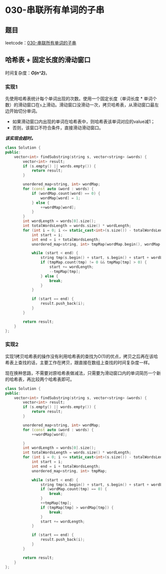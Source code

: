 # 030-串联所有单词的子串

## 题目

leetcode：[030-串联所有单词的子串](https://leetcode-cn.com/problems/substring-with-concatenation-of-all-words/)

## 哈希表 + 固定长度的滑动窗口

时间复杂度：***O(n^2)***。

### 实现1

先使用哈希表统计每个单词出现的次数。使用一个固定长度（单词长度 * 单词个数）的滑动窗口在`s`上滑动。滑动窗口没滑动一次，拷贝哈希表，从滑动窗口最左边开始切分单词。

- 如果滑动窗口内出现的单词在哈希表中，则哈希表该单词对应的value减1；
- 否则，该窗口不符合条件，直接滑动滑动窗口。

***该实现会超时。***

```c++
class Solution {
public:
    vector<int> findSubstring(string s, vector<string> &words) {
        vector<int> result;
        if (s.empty() || words.empty()) {
            return result;
        }

        unordered_map<string, int> wordMap;
        for (const auto &word : words) {
            if (wordMap.count(word) == 0) {
                wordMap[word] = 1;
            } else {
                ++wordMap[word];
            }
        }
        int wordLength = words[0].size();
        int totalWordsLength = words.size() * wordLength;
        for (int i = 0; i <= static_cast<int>(s.size()) - totalWordsLength; ++i) {
            int start = i;
            int end = i + totalWordsLength;
            unordered_map<string, int> tmpMap(wordMap.begin(), wordMap.end());

            while (start < end) {
                string tmp(s.begin() + start, s.begin() + start + wordLength);
                if (tmpMap.count(tmp) != 0 && tmpMap[tmp] > 0) {
                    start += wordLength;
                    --tmpMap[tmp];
                } else {
                    break;
                }
            }

            if (start == end) {
                result.push_back(i);
            }
        }

        return result;
    }
};
```

### 实现2

实现1拷贝哈希表的操作没有利用哈希表的查找为O(1)的优点，拷贝之后再在该哈希表上查找的话，主要工作在拷贝，跟直接在数组上查找的时间复杂度一样。

现在换种思路，不需要对原哈希表做减法，只需要为滑动窗口内的单词简历一个新的哈希表，再比较两个哈希表即可。

```c++
class Solution {
public:
    vector<int> findSubstring(string s, vector<string> &words) {
        vector<int> result;
        if (s.empty() || words.empty()) {
            return result;
        }

        unordered_map<string, int> wordMap;
        for (const auto &word : words) {
            ++wordMap[word];

        }
        int wordLength = words[0].size();
        int totalWordsLength = words.size() * wordLength;
        for (int i = 0; i <= static_cast<int>(s.size()) - totalWordsLength; ++i) {
            int start = i;
            int end = i + totalWordsLength;
            unordered_map<string, int> tmpMap;

            while (start < end) {
                string tmp(s.begin() + start, s.begin() + start + wordLength);
                if (wordMap.count(tmp) == 0) {
                    break;
                }
                ++tmpMap[tmp];
                if (tmpMap[tmp] > wordMap[tmp]) {
                    break;
                }
                start += wordLength;
            }

            if (start == end) {
                result.push_back(i);
            }
        }

        return result;
    }
};
```
